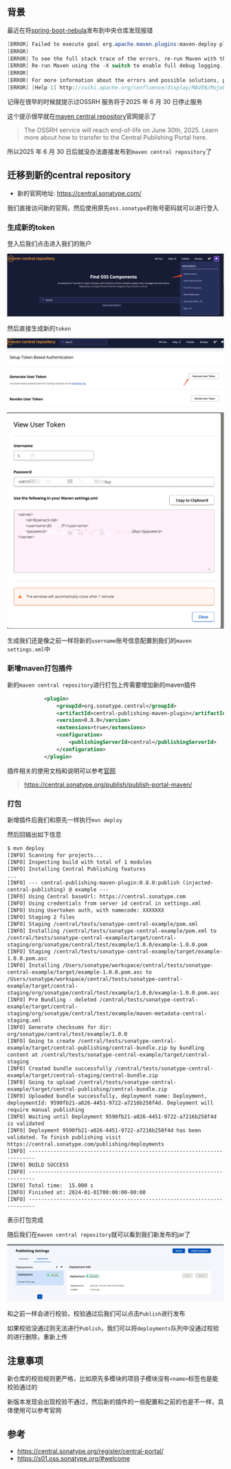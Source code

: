 ## 背景

最近在将[spring-boot-nebula](https://github.com/weihubeats/spring-boot-nebula)发布到中央仓库发现报错


```java
[ERROR] Failed to execute goal org.apache.maven.plugins:maven-deploy-plugin:3.1.2:deploy (default-deploy) on project spring-boot-nebula: Failed to deploy artifacts: Could not transfer artifact io.github.weihubeats:spring-boot-nebula:pom:0.0.6 from/to sonatype (https://s01.oss.sonatype.org/service/local/staging/deploy/maven2/): status code: 403, reason phrase: Forbidden (403) -> [Help 1]
[ERROR] 
[ERROR] To see the full stack trace of the errors, re-run Maven with the -e switch.
[ERROR] Re-run Maven using the -X switch to enable full debug logging.
[ERROR] 
[ERROR] For more information about the errors and possible solutions, please read the following articles:
[ERROR] [Help 1] http://cwiki.apache.org/confluence/display/MAVEN/MojoExecutionException
```

记得在很早的时候就提示过OSSRH 服务将于2025 年 6 月 30 日停止服务

这个提示很早就在[maven central repository](https://s01.oss.sonatype.org/#welcome)官网提示了

>The OSSRH service will reach end-of-life on June 30th, 2025. Learn more about how to transfer to the Central Publishing Portal here.


所以2025 年 6 月 30 日后就没办法直接发布到`maven central repository`了



## 迁移到新的central repository


- 新的官网地址: https://central.sonatype.com/

我们直接访问新的官网，然后使用原先`oss.sonatype`的账号密码就可以进行登入


### 生成新的token

登入后我们点击进入我们的账户

![alt text](images/maven-central-repository-view-account.png)

然后直接生成新的`token`


![alt text](images/maven-central-repository-generate-user-token.png)

![alt text](images/maven-central-repostiroy-view-user-token.png)

生成我们还是像之前一样将新的`username`账号信息配置到我们的`maven` `settings.xml`中


### 新增maven打包插件


新的`maven central repository`进行打包上传需要增加新的maven插件

```xml
            <plugin>
                <groupId>org.sonatype.central</groupId>
                <artifactId>central-publishing-maven-plugin</artifactId>
                <version>0.8.0</version>
                <extensions>true</extensions>
                <configuration>
                    <publishingServerId>central</publishingServerId>
                </configuration>
            </plugin>
```


插件相关的使用文档和说明可以参考[官网](https://central.sonatype.org/publish/publish-portal-maven/)

> https://central.sonatype.org/publish/publish-portal-maven/


### 打包

新增插件后我们和原先一样执行`mvn deploy`

然后回输出如下信息

```shell
$ mvn deploy
[INFO] Scanning for projects...
[INFO] Inspecting build with total of 1 modules
[INFO] Installing Central Publishing features
...
[INFO] --- central-publishing-maven-plugin:0.8.0:publish (injected-central-publishing) @ example ---
[INFO] Using Central baseUrl: https://central.sonatype.com
[INFO] Using credentials from server id central in settings.xml
[INFO] Using Usertoken auth, with namecode: XXXXXXX
[INFO] Staging 2 files
[INFO] Staging /central/tests/sonatype-central-example/pom.xml
[INFO] Installing /central/tests/sonatype-central-example/pom.xml to /central/tests/sonatype-central-example/target/central-staging/org/sonatype/central/test/example/1.0.0/example-1.0.0.pom
[INFO] Staging /central/tests/sonatype-central-example/target/example-1.0.0.pom.asc
[INFO] Installing /Users/sonatype/workspace/central/tests/sonatype-central-example/target/example-1.0.0.pom.asc to /Users/sonatype/workspace/central/tests/sonatype-central-example/target/central-staging/org/sonatype/central/test/example/1.0.0/example-1.0.0.pom.asc
[INFO] Pre Bundling - deleted /central/tests/sonatype-central-example/target/central-staging/org/sonatype/central/test/example/maven-metadata-central-staging.xml
[INFO] Generate checksums for dir: org/sonatype/central/test/example/1.0.0
[INFO] Going to create /central/tests/sonatype-central-example/target/central-publishing/central-bundle.zip by bundling content at /central/tests/sonatype-central-example/target/central-staging
[INFO] Created bundle successfully /central/tests/sonatype-central-example/target/central-staging/central-bundle.zip
[INFO] Going to upload /central/tests/sonatype-central-example/target/central-publishing/central-bundle.zip
[INFO] Uploaded bundle successfully, deployment name: Deployment, deploymentId: 9590fb21-a026-4451-9722-a7216b258f4d. Deployment will require manual publishing
[INFO] Waiting until Deployment 9590fb21-a026-4451-9722-a7216b258f4d is validated
[INFO] Deployment 9590fb21-a026-4451-9722-a7216b258f4d has been validated. To finish publishing visit https://central.sonatype.com/publishing/deployments
[INFO] ------------------------------------------------------------------------
[INFO] BUILD SUCCESS
[INFO] ------------------------------------------------------------------------
[INFO] Total time:  15.000 s
[INFO] Finished at: 2024-01-01T00:00:00-00:00
[INFO] ------------------------------------------------------------------------
```

表示打包完成

随后我们在`maven central repository`就可以看到我们新发布的jar了


![alt text](images/maven-central-repository-publishing-settings.png)


和之前一样会进行校验，校验通过后我们可以点击`Publish`进行发布

如果校验没通过则无法进行`Publish`，我们可以将`deployments`队列中没通过校验的进行删除，重新上传


## 注意事项

新仓库的校验规则更严格，比如原先多模块的项目子模块没有`<name>`标签也是能校验通过的

新版本发现会出现校验不通过，然后新的插件的一些配置和之前的也是不一样，具体使用可以参考官网


## 参考

- https://central.sonatype.org/register/central-portal/
- https://s01.oss.sonatype.org/#welcome